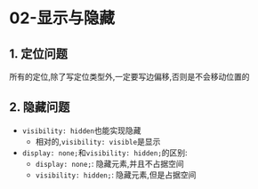 # 02-显示与隐藏

## 1. 定位问题

所有的定位,除了写定位类型外,一定要写边偏移,否则是不会移动位置的

## 2. 隐藏问题

- `visibility: hidden`也能实现隐藏
    - 相对的,`visibility: visible`是显示
- `display: none;`和`visibility: hidden;`的区别:
    - `display: none;`: 隐藏元素,并且不占据空间
    - `visibility: hidden;`: 隐藏元素,但是占据空间